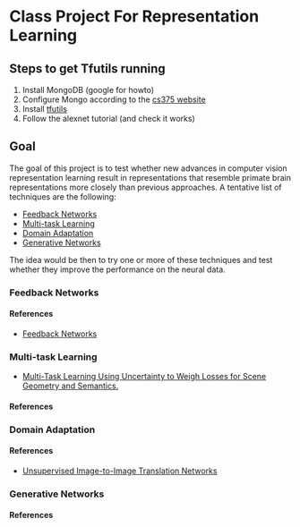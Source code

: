 # Class Project For Representation Learning


## Steps to get Tfutils running

1. Install MongoDB (google for howto)
2. Configure Mongo according to the [cs375 website](https://github.com/neuroailab/cs375/wiki#configuring-your-environment-and-database-setup)
3. Install [tfutils](https://github.com/neuroailab/tfutils)
4. Follow the alexnet tutorial (and check it works)	


## Goal

The goal of this project is to test whether new advances in computer vision representation learning result in representations that resemble primate brain representations more closely than previous approaches. A tentative list of techniques are the following:

- [Feedback Networks](http://feedbacknet.stanford.edu/)
- [Multi-task Learning](http://ruder.io/multi-task/index.html#fn:11)
- [Domain Adaptation](https://github.com/mingyuliutw/unit)
- [Generative Networks](https://blog.openai.com/generative-models/)

The idea would be then to try one or more of these techniques and test whether they improve the performance on the neural data.

### Feedback Networks

#### References

- [Feedback Networks](http://feedbacknet.stanford.edu/feedback_networks_2016.pdf)

### Multi-task Learning

- [Multi-Task Learning Using Uncertainty to Weigh Losses for Scene Geometry and Semantics.](https://arxiv.org/abs/1705.07115)

#### References

### Domain Adaptation

#### References

- [Unsupervised Image-to-Image Translation Networks](https://arxiv.org/pdf/1703.00848.pdf)

### Generative Networks

#### References